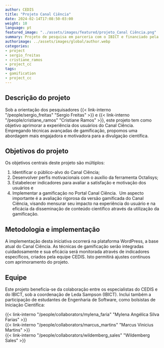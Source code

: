```yaml
---
author: CEDIS
title: "Projeto Canal Ciência"
date: 2024-02-14T17:08:50-03:00
weight: 10
language: pt
featured_image: "../assets/images/featured/projeto_Canal Ciência.png"
summary: Projeto de pesquisa em parceria com o IBICT e financiado pela FINATEC, com objetivo de aprimorar a experiência dos usuários do Canal Ciência através do uso da gamificação. 
authorimage: ../assets/images/global/author.webp
categories: 
- project
- sergio_freitas
- cristiane_ramos
- project_cc
tags: 
- gamification
- project_cc
---
```


## Descrição do projeto

Sob a orientação dos pesquisadores {{< link-interno "/people/sergio_freitas" "Sergio Freitas" >}} e {{< link-interno "/people/cristiane_ramos" "Cristiane Ramos" >}}, este projeto tem como objetivo aprimorar a experiência dos usuários do Canal Ciência. Empregando técnicas avançadas de gamificação, propomos uma abordagem mais engajadora e motivadora para a divulgação científica.
## Objetivos do projeto

Os objetivos centrais deste projeto são múltiplos:
1. Identificar o público-alvo do Canal Ciência;
2. Desenvolver perfis motivacionais com o auxílio da ferramenta Octalisys;
3. Estabelecer indicadores para avaliar a satisfação e motivação dos usuários e
4. Implementar a gamificação no Portal Canal Ciência. 
Um aspecto importante é a avaliação rigorosa da versão gamificada do Canal Ciência, visando mensurar seu impacto na experiência do usuário e na eficácia da disseminação de conteúdo científico através da utilização da gamificação.
## Metodologia e implementação

A implementação desta iniciativa ocorrerá na plataforma WordPress, a base atual do Canal Ciência. As técnicas de gamificação serão integradas cuidadosamente e sua eficácia será monitorada através de indicadores específicos, criados pela equipe CEDIS. Isto permitirá ajustes contínuos com aprimoramento do projeto.
## Equipe

Este projeto beneficia-se da colaboração entre os especialistas do CEDIS e do IBICT, sob a coordenação de Leda Sampson (IBICT). Inclui também a participação de estudantes de Engenharia de Software, como bolsistas de Iniciação Científica:

{{< link-interno "/people/collaborators/mylena_faria" "Mylena Angélica Silva Farias" >}}<br>
{{< link-interno "/people/collaborators/marcus_martins" "Marcus Vinicius Martins" >}}<br>
{{< link-interno "/people/collaborators/wildemberg_sales" "Wildemberg Sales" >}}